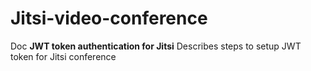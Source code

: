 # Jitsi-video-conference
Doc **JWT token authentication for Jitsi** Describes steps to setup JWT token for Jitsi conference
